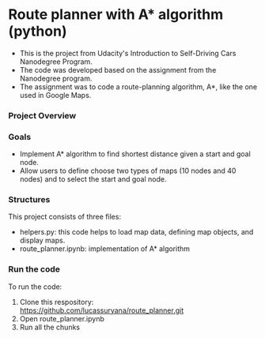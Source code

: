 # Route planner with A* algorithm (python)
- This is the project from Udacity's Introduction to Self-Driving Cars Nanodegree Program.
- The code was developed based on the assignment from the Nanodegree program. 
- The assignment was to code a route-planning algorithm, A*, like the one used in Google Maps.

### Project Overview
### Goals
* Implement A* algorithm to find shortest distance given a start and goal node.
* Allow users to define choose two types of maps (10 nodes and 40 nodes) and to select the start and goal node.

### Structures
This project consists of three files:
* helpers.py: this code helps to load map data, defining map objects, and display maps.
* route_planner.ipynb: implementation of A* algorithm

### Run the code
To run the code:
1. Clone this respository: https://github.com/lucassuryana/route_planner.git 
2. Open route_planner.ipynb
3. Run all the chunks